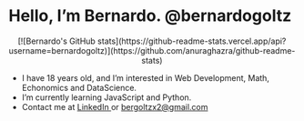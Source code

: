 # Hello, I’m Bernardo. @bernardogoltz

<center>[![Bernardo's GitHub stats](https://github-readme-stats.vercel.app/api?username=bernardogoltz)](https://github.com/anuraghazra/github-readme-stats)</center>


- I have 18 years old, and I’m interested in Web Development, Math, Echonomics and DataScience.
- I’m currently learning JavaScript and Python. 
- Contact me at <a href="https://www.linkedin.com/in/bernardo-ivo-goltz-b7b122141/"> LinkedIn </a> or bergoltzx2@gmail.com

